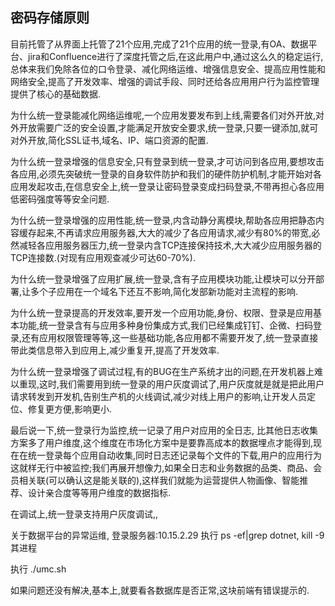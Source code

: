## 密码存储原则 
目前托管了从界面上托管了21个应用,完成了21个应用的统一登录,有OA、数据平台、jira和Confluence进行了深度托管之后,在这此用户中,通过这么久的稳定运行,总体来我们免除各位的口令登录、减化网络运维、增强信息安全、提高应用性能和网络安全,提高了开发效率、增强的调试手段、同时还给各应用用户行为监控管理提供了核心的基础数据.

为什么统一登录能减化网络运维呢,一个应用发要发布到上线,需要各们对外开放,对外开放需要广泛的安全设置,才能满足开放安全要求,统一登录,只要一键添加,就可对外开放,简化SSL证书,域名、IP、端口资源的配置.

为什么统一登录增强的信息安全,只有登录到统一登录,才可访问到各应用,要想攻击各应用,必须先突破统一登录的自身软件防护和我们的硬件防护机制,才能开始对各应用发起攻击,在信息安全上,统一登录让密码登录变成扫码登录,不带再担心各应用低密码强度等等安全问题.

为什么统一登录增强的应用性能,统一登录,内含动静分离模块,帮助各应用把静态内容缓存起来,不再请求应用服务器,大大的减少了各应用请求,减少有80%的带宽,必然减轻各应用服务器压力,统一登录内含TCP连接保持技术,大大减少应用服务器的TCP连接数.(对现有应用观查减少可达60-70%).

为什么统一登录增强了应用扩展,统一登录,含有子应用模块功能,让模块可以分开部署,让多个子应用在一个域名下还互不影响,简化发部新功能对主流程的影响.

为什么统一登录提高的开发效率,要开发一个应用功能,身份、权限、登录是应用基本功能,统一登录含有与应用多种身份集成方式,我们已经集成钉钉、企微、扫码登录,还有应用权限管理等等,这一些基础功能,各应用都不需要开发了,统一登录直接带此类信息带入到应用上,减少重复开,提高了开发效率.

为什么统一登录增强了调试过程,有的BUG在生产系统才出的问题,在开发机器上难以重现,这时,我们需要用到统一登录的用户灰度调试了,用户灰度就是就是把此用户请求转发到开发机,告别生产机的火线调试,减少对线上用户的影响,让开发人员定位、修复更方便,影响更小.

最后说一下,统一登录行为监控,统一记录了用户对应用的全日志, 比其他日志收集方案多了用户维度,这个维度在市场化方案中是要靠高成本的数据埋点才能得到,现在在统一登录每个应用自动收集,同时日志还记录每个文件的下载,用户的应用行为这就样无行中被监控;我们再展开想像力,如果全日志和业务数据的品类、商品、会员相关联(可以确认这是能关联的),这样我们就能为运营提供人物画像、智能推荐、设计亲合度等等用户维度的数据指标.


在调试上,统一登录支持用户灰度调试,,


关于数据平台的异常运维,
登录服务器:10.15.2.29
执行 ps -ef|grep dotnet,
kill -9 其进程

执行 ./umc.sh

如果问题还没有解决,基本上,就要看各数据库是否正常,这块前端有错误提示的.





